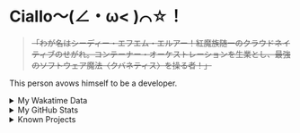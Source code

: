 # Ciallo～(∠・ω< )⌒☆！

> ~~「わが名はシーディー・エフエム・エルアー！紅魔族随一のクラウドネイティブのせがれ。コンテーナー・オーケストレーションを生業とし、最強のソフトウェア魔法〈クバネティス〉を操る者！」~~

This person avows himself to be a developer.

<details>

<summary>My Wakatime Data</summary>

<!--START_SECTION:waka-->
![Lines of code](https://img.shields.io/badge/From%20Hello%20World%20I%27ve%20Written-8.9%20million%20lines%20of%20code-blue)

**🐱 My GitHub Data** 

> 📦 788.0 kB Used in GitHub's Storage 
 > 
> 🏆 843 Contributions in the Year 2024
 > 
> 🚫 Not Opted to Hire
 > 
> 📜 93 Public Repositories 
 > 
> 🔑 29 Private Repositories 
 > 
**I'm an Early 🐤** 

```text
🌞 Morning                2241 commits        ██████░░░░░░░░░░░░░░░░░░░   23.97 % 
🌆 Daytime                4036 commits        ███████████░░░░░░░░░░░░░░   43.16 % 
🌃 Evening                2999 commits        ████████░░░░░░░░░░░░░░░░░   32.07 % 
🌙 Night                  75 commits          ░░░░░░░░░░░░░░░░░░░░░░░░░   00.80 % 
```
📅 **I'm Most Productive on Wednesday** 

```text
Monday                   1166 commits        ███░░░░░░░░░░░░░░░░░░░░░░   12.47 % 
Tuesday                  1648 commits        ████░░░░░░░░░░░░░░░░░░░░░   17.62 % 
Wednesday                1659 commits        ████░░░░░░░░░░░░░░░░░░░░░   17.74 % 
Thursday                 1344 commits        ████░░░░░░░░░░░░░░░░░░░░░   14.37 % 
Friday                   1400 commits        ████░░░░░░░░░░░░░░░░░░░░░   14.97 % 
Saturday                 1149 commits        ███░░░░░░░░░░░░░░░░░░░░░░   12.29 % 
Sunday                   985 commits         ███░░░░░░░░░░░░░░░░░░░░░░   10.53 % 
```


**I Mostly Code in Go** 

```text
Go                       37 repos            █████████░░░░░░░░░░░░░░░░   35.58 % 
TeX                      6 repos             █░░░░░░░░░░░░░░░░░░░░░░░░   05.77 % 
Swift                    4 repos             █░░░░░░░░░░░░░░░░░░░░░░░░   03.85 % 
Rust                     3 repos             █░░░░░░░░░░░░░░░░░░░░░░░░   02.88 % 
Shell                    2 repos             ░░░░░░░░░░░░░░░░░░░░░░░░░   01.92 % 
```




 Last Updated on 08/07/2024 01:25:54 UTC
<!--END_SECTION:waka-->

</details>

<details>
 
 <summary>My GitHub Stats</summary>

[![CDFMLR's github stats](https://github-readme-stats.vercel.app/api?username=cdfmlr&count_private=true&show_icons=true)](https://github.com/anuraghazra/github-readme-stats)
 
</details>

<details>

<summary>Known Projects</summary>

[![Star History Chart](https://api.star-history.com/svg?repos=cdfmlr/pyflowchart,cdfmlr/muvtuber,cdfmlr/crud,cdfmlr/murecom-verse-1,cdfmlr/murecom-intro&type=Date)](https://star-history.com/#cdfmlr/pyflowchart&cdfmlr/muvtuber&cdfmlr/crud&cdfmlr/murecom-verse-1&cdfmlr/murecom-intro&Date)

 </details>
